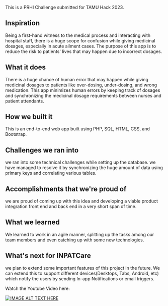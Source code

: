 This is a PRHI Challenge submitted for TAMU Hack 2023.

## Inspiration
Being a first-hand witness to the medical process and interacting with hospital staff, there is a huge scope for confusion while giving medicinal dosages, especially in acute ailment cases. The purpose of this app is to reduce the risk to patients' lives that may happen due to incorrect dosages.

## What it does
There is a huge chance of human error that may happen while giving medicinal dosages to patients like over-dosing, under-dosing, and wrong medication. This app minimizes human errors by keeping track of dosages and synchronizing the medicinal dosage requirements between nurses and patient attendants.

## How we built it
This is an end-to-end web app built using PHP, SQL, HTML, CSS, and Bootstrap.

## Challenges we ran into
we ran into some technical challenges while setting up the database. we have managed to resolve it by synchronizing the huge amount of data using primary keys and correlating various tables.

## Accomplishments that we're proud of
we are proud of coming up with this idea and developing a viable product integration front end and back end in a very short span of time.

## What we learned
We learned to work in an agile manner, splitting up the tasks among our team members and even catching up with some new technologies. 

## What's next for INPATCare
we plan to extend some important features of this project in the future. We can extend this to support different devices(Desktops, Tabs, Android, etc) which notify the users by sending In-app Notifications or email triggers.

Watch the Youtube Video here:


[![IMAGE ALT TEXT HERE](https://img.youtube.com/vi/EW1m5ux66So/0.jpg)](https://www.youtube.com/watch?v=EW1m5ux66So)
